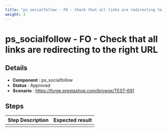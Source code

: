```yaml
---
title: "ps_socialfollow - FO - Check that all links are redirecting to the right URL"
weight: 3
---
```


# ps_socialfollow - FO - Check that all links are redirecting to the right URL
## Details
* **Component** : ps_socialfollow
* **Status** : Approved
* **Scenario** : https://forge.prestashop.com/browse/TEST-691

## Steps
| Step Description | Expected result |
| ----- | ----- |
|  |  |